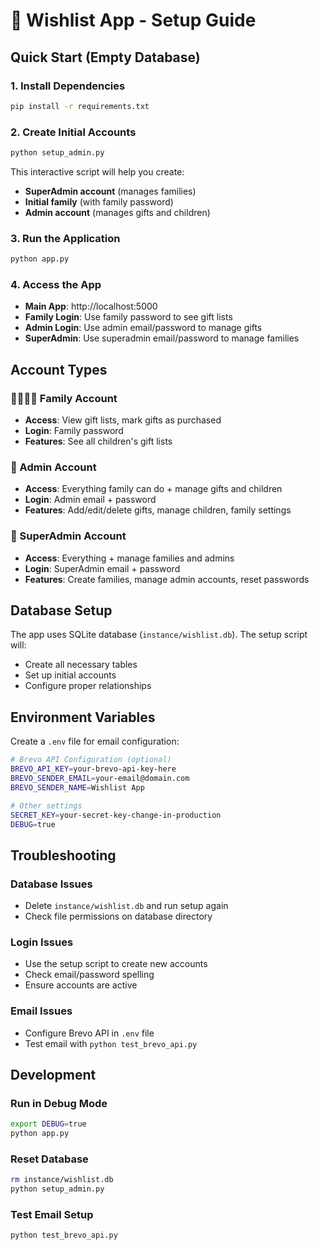 # 🎁 Wishlist App - Setup Guide

## Quick Start (Empty Database)

### 1. Install Dependencies
```bash
pip install -r requirements.txt
```

### 2. Create Initial Accounts
```bash
python setup_admin.py
```

This interactive script will help you create:
- **SuperAdmin account** (manages families)
- **Initial family** (with family password)
- **Admin account** (manages gifts and children)

### 3. Run the Application
```bash
python app.py
```

### 4. Access the App
- **Main App**: http://localhost:5000
- **Family Login**: Use family password to see gift lists
- **Admin Login**: Use admin email/password to manage gifts
- **SuperAdmin**: Use superadmin email/password to manage families

## Account Types

### 👨‍👩‍👧‍👦 Family Account
- **Access**: View gift lists, mark gifts as purchased
- **Login**: Family password
- **Features**: See all children's gift lists

### 👤 Admin Account  
- **Access**: Everything family can do + manage gifts and children
- **Login**: Admin email + password
- **Features**: Add/edit/delete gifts, manage children, family settings

### 👑 SuperAdmin Account
- **Access**: Everything + manage families and admins
- **Login**: SuperAdmin email + password  
- **Features**: Create families, manage admin accounts, reset passwords

## Database Setup

The app uses SQLite database (`instance/wishlist.db`). The setup script will:
- Create all necessary tables
- Set up initial accounts
- Configure proper relationships

## Environment Variables

Create a `.env` file for email configuration:
```bash
# Brevo API Configuration (optional)
BREVO_API_KEY=your-brevo-api-key-here
BREVO_SENDER_EMAIL=your-email@domain.com
BREVO_SENDER_NAME=Wishlist App

# Other settings
SECRET_KEY=your-secret-key-change-in-production
DEBUG=true
```

## Troubleshooting

### Database Issues
- Delete `instance/wishlist.db` and run setup again
- Check file permissions on database directory

### Login Issues  
- Use the setup script to create new accounts
- Check email/password spelling
- Ensure accounts are active

### Email Issues
- Configure Brevo API in `.env` file
- Test email with `python test_brevo_api.py`

## Development

### Run in Debug Mode
```bash
export DEBUG=true
python app.py
```

### Reset Database
```bash
rm instance/wishlist.db
python setup_admin.py
```

### Test Email Setup
```bash
python test_brevo_api.py
```
